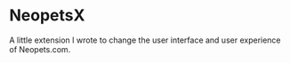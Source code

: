 NeopetsX
========

A little extension I wrote to change the user interface and user experience of Neopets.com.
